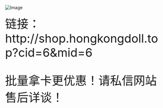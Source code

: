 ![Image](https://github.com/user-attachments/assets/71a6538c-a536-46bd-bddf-a293d5584880)

<span style="font-size: 38px;">
  链接：http://shop.hongkongdoll.top?cid=6&mid=6

  批量拿卡更优惠！请私信网站售后详谈！
</span>
